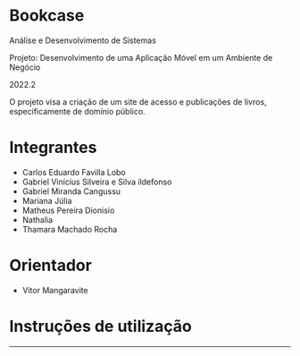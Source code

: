 # Bookcase

Análise e Desenvolvimento de Sistemas

Projeto: Desenvolvimento de uma Aplicação Móvel em um Ambiente de Negócio

2022.2

O projeto visa a criação de um site de acesso e publicações de livros, especificamente de domínio público.

# Integrantes

- Carlos Eduardo Favilla Lobo
- Gabriel Vinícius Silveira e Silva ildefonso
- Gabriel Miranda Cangussu
- Mariana Júlia
- Matheus Pereira Dionisio
- Nathalia
- Thamara Machado Rocha


# Orientador

- Vitor Mangaravite

# Instruções de utilização


***

